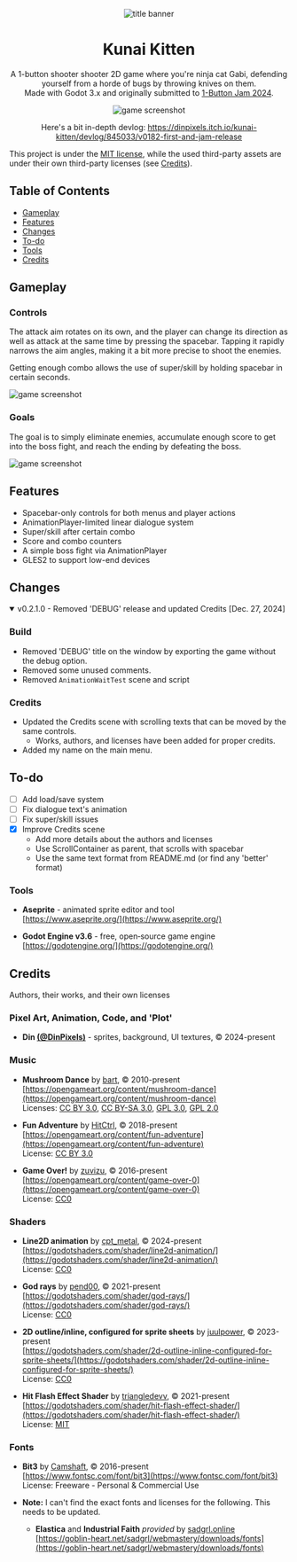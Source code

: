 <p align="center">
    <img alt="title banner" src="./Github_misc/img/kunai_kitten_itch_banner_transparent_x1.png">
</p>

<h1 align="center">Kunai Kitten</h1>

<p align="center">
    A 1-button shooter shooter 2D game where you're ninja cat Gabi, defending yourself from a
    horde of bugs by throwing knives on them.<br>Made with Godot 3.x and originally submitted to <a href="https://itch.io/jam/1-button-jam-2024" target="_blank">1-Button Jam 2024</a>.
</p>

<p align="center">
    <img alt="game screenshot" src="./Github_misc/img/Kunai_Kitten_preview_0.png">
</p>

<p align="center">
    Here's a bit in-depth devlog: <a href="https://dinpixels.itch.io/kunai-kitten/devlog/845033/v0182-first-and-jam-release">https://dinpixels.itch.io/kunai-kitten/devlog/845033/v0182-first-and-jam-release</a>
</p>

This project is under the [MIT license](https://github.com/dinpixels/Kunai-Kitten/blob/main/LICENSE.md), while the used third-party assets are under their own third-party licenses (see [Credits](#credits)).

## Table of Contents
- [Gameplay](#gameplay)
- [Features](#features)
- [Changes](#changes)
- [To-do](#to-do)
- [Tools](#tools)
- [Credits](#credits)

## Gameplay
### Controls
The attack aim rotates on its own, and the player can change its direction as well as attack at the
same time by pressing the spacebar. Tapping it rapidly narrows the aim angles, making it a bit more precise to shoot the enemies.

Getting enough combo allows the use of super/skill by holding spacebar in certain seconds.

![game screenshot](/Github_misc/img/Kunai_Kitten_preview_3.png)

### Goals
The goal is to simply eliminate enemies, accumulate enough score to get into the boss fight, and reach the ending by defeating the boss.

![game screenshot](/Github_misc/img/Kunai_Kitten_preview_1.png)

## Features
- Spacebar-only controls for both menus and player actions
- AnimationPlayer-limited linear dialogue system
- Super/skill after certain combo
- Score and combo counters
- A simple boss fight via AnimationPlayer
- GLES2 to support low-end devices

## Changes

<details open>
<summary>v0.2.1.0 - Removed 'DEBUG' release and updated Credits [Dec. 27, 2024]</summary>
<h3>Build</h3>

- Removed 'DEBUG' title on the window by exporting the game without the debug option.
- Removed some unused comments.
- Removed `AnimationWaitTest` scene and script

<h3>Credits</h3>

- Updated the Credits scene with scrolling texts that can be moved by the same controls.
    - Works, authors, and licenses have been added for proper credits.
- Added my name on the main menu.

</details>

## To-do
- [ ] Add load/save system
- [ ] Fix dialogue text's animation
- [ ] Fix super/skill issues
- [x] Improve Credits scene
    - Add more details about the authors and licenses
    - Use ScrollContainer as parent, that scrolls with spacebar
    - Use the same text format from README.md (or find any 'better' format)

### Tools
- **Aseprite** - animated sprite editor and tool  
[https://www.aseprite.org/](https://www.aseprite.org/)

- **Godot Engine v3.6** - free, open‑source game engine  
[https://godotengine.org/](https://godotengine.org/)

## Credits
Authors, their works, and their own licenses

### Pixel Art, Animation, Code, and 'Plot'
- **Din [(@DinPixels)](https://bsky.app/profile/dinpixels.bsky.social)** - sprites, background, UI textures, © 2024-present

### Music
- **Mushroom Dance** by [bart](https://opengameart.org/users/bart), © 2010-present  
[https://opengameart.org/content/mushroom-dance](https://opengameart.org/content/mushroom-dance)  
Licenses: [CC BY 3.0](https://creativecommons.org/licenses/by/3.0/), [CC BY-SA 3.0](https://creativecommons.org/licenses/by-sa/3.0/), [GPL 3.0](https://www.gnu.org/licenses/gpl-3.0.html), [GPL 2.0](https://www.gnu.org/licenses/old-licenses/gpl-2.0.html)

- **Fun Adventure** by [HitCtrl](https://opengameart.org/users/hitctrl), © 2018-present  
[https://opengameart.org/content/fun-adventure](https://opengameart.org/content/fun-adventure)  
License: [CC BY 3.0](https://creativecommons.org/licenses/by/3.0/)

- **Game Over!** by [zuvizu](https://opengameart.org/users/zuvizu), © 2016-present  
[https://opengameart.org/content/game-over-0](https://opengameart.org/content/game-over-0)  
License: [CC0](https://creativecommons.org/publicdomain/zero/1.0/)

### Shaders
- **Line2D animation** by [cpt_metal](https://godotshaders.com/author/cpt_metal/), © 2024-present  
[https://godotshaders.com/shader/line2d-animation/](https://godotshaders.com/shader/line2d-animation/)  
License: [CC0](https://creativecommons.org/publicdomain/zero/1.0/)

- **God rays** by [pend00](https://godotshaders.com/author/pend00/), © 2021-present  
[https://godotshaders.com/shader/god-rays/](https://godotshaders.com/shader/god-rays/)  
License: [CC0](https://creativecommons.org/publicdomain/zero/1.0/)

- **2D outline/inline, configured for sprite sheets** by [juulpower](https://godotshaders.com/author/juulpower/), © 2023-present  
[https://godotshaders.com/shader/2d-outline-inline-configured-for-sprite-sheets/](https://godotshaders.com/shader/2d-outline-inline-configured-for-sprite-sheets/)  
License: [CC0](https://creativecommons.org/publicdomain/zero/1.0/)

- **Hit Flash Effect Shader** by [triangledevv](https://godotshaders.com/author/triangledevv/), © 2021-present  
[https://godotshaders.com/shader/hit-flash-effect-shader/](https://godotshaders.com/shader/hit-flash-effect-shader/)  
License: [MIT](https://opensource.org/license/MIT)

### Fonts
- **Bit3** by [Camshaft](https://www.fontsc.com/font/designer/camshaft), © 2016-present  
[https://www.fontsc.com/font/bit3](https://www.fontsc.com/font/bit3)  
License: Freeware - Personal & Commercial Use

- **Note:** I can't find the exact fonts and licenses for the following. This needs to be updated.
    - **Elastica** and **Industrial Faith** *provided* by [sadgrl.online](https://goblin-heart.net/sadgrl/)  
[https://goblin-heart.net/sadgrl/webmastery/downloads/fonts](https://goblin-heart.net/sadgrl/webmastery/downloads/fonts)
